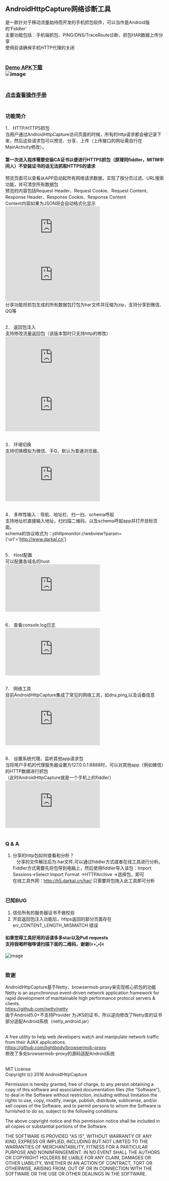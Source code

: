 ## AndroidHttpCapture网络诊断工具<br>
是一款针对于移动流量劫持而开发的手机抓包软件，可以当作是Android版的‘Fiddler’<br>
主要功能包括：手机端抓包、PING/DNS/TraceRoute诊断、抓包HAR数据上传分享<br>
使用前请确保手机HTTP代理的关闭<br><br>
### [Demo APK下载](http://h5.darkal.cn/har/demo.apk)<br>![image](http://h5.darkal.cn/har/1478783982.jpg?t=1) <br><br>

### [点击查看操作手册](http://h5.darkal.cn/har/guide/widget.guide.html)<br><br>


### 功能简介
1． HTTP/HTTPS抓包<br>
当用户通过AndroidHttpCapture访问页面的时候，所有的http请求都会被记录下来，然后这些请求包可以预览、分享、上传（上传接口的网址需自行在MainActivity修改）。<br>
#### 第一次进入程序需要安装CA证书以便进行HTTPS抓包（原理同fiddler，MITM中间人）不安装证书的话无法抓取HTTPS的请求<br>
预览页面可以查看从APP启动起所有网络请求数据，实现了按分页过滤、URL搜索功能，并可清空所有数据包<br>
预览的内容包括Request Header、Request Cookie、Request Content、Response Header、Response Cookie、Response Content<br>
Content内容如果为JSON将会自动格式化显示<br>
![image](https://www.darkal.cn/imgd.php?src=/2016/09/WechatIMG77.jpeg&width=350) 
![image](https://www.darkal.cn/imgd.php?src=/2016/09/230686663947787928.jpg&width=350)<br>
分享功能将抓包生成的所有数据包打包为har文件并压缩为zip，支持分享到微信、QQ等<br><br>

2． 返回包注入<br>
支持修改流量返回包（该版本暂时只支持http的修改）<br>
![image](https://www.darkal.cn/imgd.php?src=/2016/09/WechatIMG180.jpeg&width=350)
![image](https://www.darkal.cn/imgd.php?src=/2016/09/WechatIMG181.jpeg&width=350)<br><br>

3． 环境切换<br>
支持切换模拟为微信、手Q，默认为普通浏览器。<br>
![image](https://www.darkal.cn/imgd.php?src=/2016/09/WechatIMG81.jpeg&width=350)<br><br>

4． 多样性输入：导航、地址栏、扫一扫、schema呼起<br>
支持地址栏直接输入地址，扫扫描二维码，以及schema呼起app并打开目标页面。<br>
schema的协议格式为：jdhttpmonitor://webview?param={'url'='http://www.darkal.cn'}<br><br>

5． Host配置<br>
可以配置各域名的host<br>
![image](https://www.darkal.cn/imgd.php?src=/2016/09/WechatIMG79.jpeg&width=350&t=1)<br><br>


6． 查看console.log日志<br>
![image](https://www.darkal.cn/imgd.php?src=/2016/09/WechatIMG82.jpeg&width=350)<br><br>


7． 网络工具<br>
目前AndroidHttpCapture集成了常见的网络工具，如dns,ping,以及设备信息<br>
![image](https://www.darkal.cn/imgd.php?src=/2016/09/621495078826.jpg&width=350)<br><br>

8． 设置系统代理，监听其他app请求包<br>
当将用户手机的代理服务器设置为127.0.0.1:8888时，可以对其他app（例如微信）的HTTP数据进行抓包<br>
（此时AndroidHttpCapture就是一个手机上的fiddler）<br>
![image](https://www.darkal.cn/imgd.php?src=/2016/09/WechatIMG80.jpeg&width=350)<br><br>

### Q & A<br>
1. 分享的http包如何查看和分析？<br>
    分享的文件解压后为.har文件,可以通过fiddler方式或者在线工具进行分析。<br>
    Fiddler方式需要先将包导到电脑上，然后使用fiddler导入该包：Import Sessions->Select Import Format ->HTTPArchive ->选择包，即可<br>
    在线工具外网：http://h5.darkal.cn/har/ 只需要将包拖入此工具即可分析<br><br>

### 已知BUG<br>
1. 信任所有的服务器证书不做校验<br>
2. 开启返回包注入功能后，https返回的部分页面存在 err_CONTENT_LENGTH_MISMATCH 错误<br>

#### 如果觉得工具好用的话请多多star以及Pull requests<br>支持我喝杯咖啡请扫描下面的二维码，谢谢(ง •̀_•́)ง<br>
![image](http://h5.darkal.cn/har/guide/img/code.jpg)<br><br>

### 致谢<br>
AndroidHttpCapture基于Netty、browsermob-proxy来实现核心抓包的功能<br>
Netty is an asynchronous event-driven network application framework for rapid development of maintainable high performance protocol servers & clients.<br>
https://github.com/netty/netty<br>
由于Android5.0+不支持Provider 为JKS的证书，所以逆向修改了Netty库的证书部分适配Android系统（netty_android.jar）<br><br>

A free utility to help web developers watch and manipulate network traffic from their AJAX applications.<br>
https://github.com/lightbody/browsermob-proxy<br>
修改了多处browsermob-proxy的源码适配Android系统<br><br>

MIT License<br>
Copyright (c) 2016 AndroidHttpCapture

Permission is hereby granted, free of charge, to any person obtaining a copy
of this software and associated documentation files (the "Software"), to deal
in the Software without restriction, including without limitation the rights
to use, copy, modify, merge, publish, distribute, sublicense, and/or sell
copies of the Software, and to permit persons to whom the Software is
furnished to do so, subject to the following conditions:

The above copyright notice and this permission notice shall be included in all
copies or substantial portions of the Software.

THE SOFTWARE IS PROVIDED "AS IS", WITHOUT WARRANTY OF ANY KIND, EXPRESS OR
IMPLIED, INCLUDING BUT NOT LIMITED TO THE WARRANTIES OF MERCHANTABILITY,
FITNESS FOR A PARTICULAR PURPOSE AND NONINFRINGEMENT. IN NO EVENT SHALL THE
AUTHORS OR COPYRIGHT HOLDERS BE LIABLE FOR ANY CLAIM, DAMAGES OR OTHER
LIABILITY, WHETHER IN AN ACTION OF CONTRACT, TORT OR OTHERWISE, ARISING FROM,
OUT OF OR IN CONNECTION WITH THE SOFTWARE OR THE USE OR OTHER DEALINGS IN THE
SOFTWARE.
